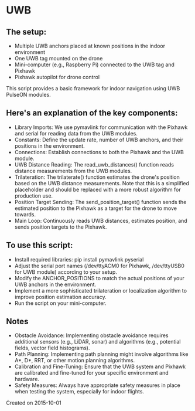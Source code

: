 # UWB
## The setup:
- Multiple UWB anchors placed at known positions in the indoor environment
- One UWB tag mounted on the drone
- Mini-computer (e.g., Raspberry Pi) connected to the UWB tag and Pixhawk
- Pixhawk autopilot for drone control


This script provides a basic framework for indoor navigation using UWB PulseON modules. 

## Here's an explanation of the key components:
- Library Imports: We use pymavlink for communication with the Pixhawk and serial for reading data from the UWB modules.
- Constants: Define the update rate, number of UWB anchors, and their positions in the environment.
- Connections: Establish connections to both the Pixhawk and the UWB module.
- UWB Distance Reading: The read_uwb_distances() function reads distance measurements from the UWB modules.
- Trilateration: The trilaterate() function estimates the drone's position based on the UWB distance measurements. Note that this is a simplified placeholder and should be replaced with a more robust algorithm for production use.
- Position Target Sending: The send_position_target() function sends the estimated position to the Pixhawk as a target for the drone to move towards.
- Main Loop: Continuously reads UWB distances, estimates position, and sends position targets to the Pixhawk.

## To use this script:
- Install required libraries: pip install pymavlink pyserial
- Adjust the serial port names (/dev/ttyACM0 for Pixhawk, /dev/ttyUSB0 for UWB module) according to your setup.
- Modify the ANCHOR_POSITIONS to match the actual positions of your UWB anchors in the environment.
- Implement a more sophisticated trilateration or localization algorithm to improve position estimation accuracy.
- Run the script on your mini-computer.

## Notes
- Obstacle Avoidance: Implementing obstacle avoidance requires additional sensors (e.g., LiDAR, sonar) and algorithms (e.g., potential fields, vector field histograms).
- Path Planning: Implementing path planning might involve algorithms like A*, D*, RRT, or other motion planning algorithms.
- Calibration and Fine-Tuning: Ensure that the UWB system and Pixhawk are calibrated and fine-tuned for your specific environment and hardware.
- Safety Measures: Always have appropriate safety measures in place when testing the system, especially for indoor flights.

Created on 2015-10-01